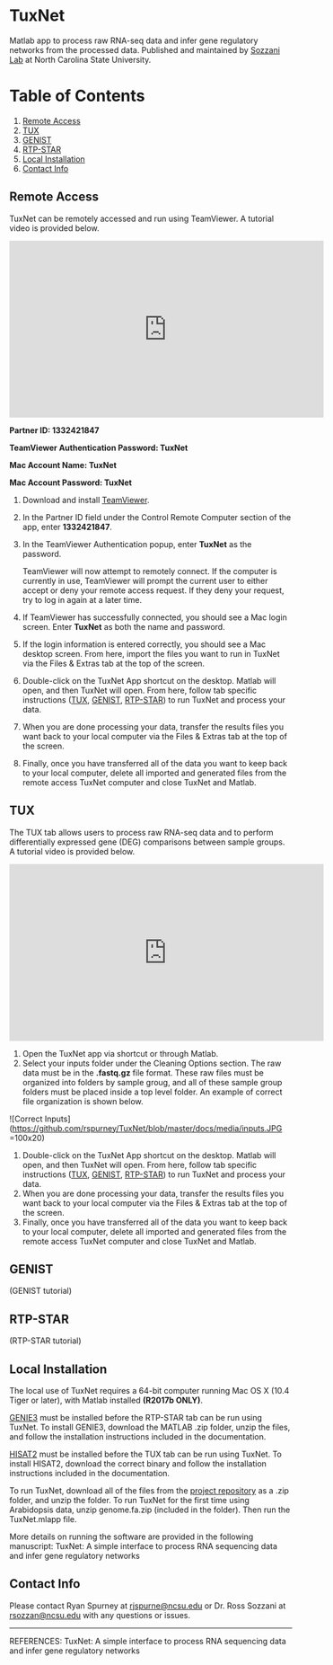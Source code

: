# TuxNet
Matlab app to process raw RNA-seq data and infer gene regulatory networks from the processed data. Published and maintained by [Sozzani Lab](https://harvest.cals.ncsu.edu/sozzani-lab/) at North Carolina State University.

# Table of Contents
1. [Remote Access](#remote-access)
2. [TUX](#tux)
3. [GENIST](#genist)
4. [RTP-STAR](#rtp-star)
5. [Local Installation](#local-installation)
6. [Contact Info](#contact-info)

## Remote Access

TuxNet can be remotely accessed and run using TeamViewer. A tutorial video is provided below.

<iframe width="560" height="315" src="https://www.youtube.com/embed/cUXHW89-wi0" frameborder="0" allow="accelerometer; autoplay; encrypted-media; gyroscope; picture-in-picture" allowfullscreen></iframe>

<br />

**Partner ID: 1332421847**

**TeamViewer Authentication Password: TuxNet**

**Mac Account Name: TuxNet**

**Mac Account Password: TuxNet**

1. Download and install [TeamViewer](https://www.teamviewer.com/en-us/download/windows/).
1. In the Partner ID field under the Control Remote Computer section of the app, enter **1332421847**.
1. In the TeamViewer Authentication popup, enter **TuxNet** as the password.

    TeamViewer will now attempt to remotely connect. If the computer is currently in use, TeamViewer will prompt the current user to either accept or deny your remote access request. If they deny your request, try to log in again at a later time.

1. If TeamViewer has successfully connected, you should see a Mac login screen. Enter **TuxNet** as both the name and password.
1. If the login information is entered correctly, you should see a Mac desktop screen. From here, import the files you want to run in TuxNet via the Files & Extras tab at the top of the screen.
1. Double-click on the TuxNet App shortcut on the desktop. Matlab will open, and then TuxNet will open. From here, follow tab specific instructions ([TUX](#tux), [GENIST](#genist), [RTP-STAR](#rtp-star)) to run TuxNet and process your data.
1. When you are done processing your data, transfer the results files you want back to your local computer via the Files & Extras tab at the top of the screen.
1. Finally, once you have transferred all of the data you want to keep back to your local computer, delete all imported and generated files from the remote access TuxNet computer and close TuxNet and Matlab.

## TUX

The TUX tab allows users to process raw RNA-seq data and to perform differentially expressed gene (DEG) comparisons between sample groups. A tutorial video is provided below.

<iframe width="560" height="315" src="https://www.youtube.com/embed/0_v7WvRm418" frameborder="0" allow="accelerometer; autoplay; encrypted-media; gyroscope; picture-in-picture" allowfullscreen></iframe>

<br />

1. Open the TuxNet app via shortcut or through Matlab.
1. Select your inputs folder under the Cleaning Options section. The raw data must be in the **.fastq.gz** file format. These raw files must be organized into folders by sample groug, and all of these sample group folders must be placed inside a top level folder. An example of correct file organization is shown below.

![Correct Inputs](https://github.com/rspurney/TuxNet/blob/master/docs/media/inputs.JPG =100x20)

1. Double-click on the TuxNet App shortcut on the desktop. Matlab will open, and then TuxNet will open. From here, follow tab specific instructions ([TUX](#tux), [GENIST](#genist), [RTP-STAR](#rtp-star)) to run TuxNet and process your data.
1. When you are done processing your data, transfer the results files you want back to your local computer via the Files & Extras tab at the top of the screen.
1. Finally, once you have transferred all of the data you want to keep back to your local computer, delete all imported and generated files from the remote access TuxNet computer and close TuxNet and Matlab.

## GENIST

(GENIST tutorial)

## RTP-STAR

(RTP-STAR tutorial)

## Local Installation

The local use of TuxNet requires a 64-bit computer running Mac OS X (10.4 Tiger or later), with Matlab installed **(R2017b ONLY)**.

[GENIE3](https://github.com/aertslab/GENIE3) must be installed before the RTP-STAR tab can be run using TuxNet. To install GENIE3, download the MATLAB .zip folder, unzip the files, and follow the installation instructions included in the documentation.

[HISAT2](https://ccb.jhu.edu/software/hisat2/index.shtml) must be installed before the TUX tab can be run using TuxNet. To install HISAT2, download the correct binary and follow the installation instructions included in the documentation.

To run TuxNet, download all of the files from the [project repository](https://github.com/rspurney/TuxNet) as a .zip folder, and unzip the folder. To run TuxNet for the first time using Arabidopsis data, unzip genome.fa.zip (included in the folder). Then run the TuxNet.mlapp file.

More details on running the software are provided in the following manuscript:
TuxNet: A simple interface to process RNA sequencing data and infer gene regulatory networks

## Contact Info

Please contact Ryan Spurney at <rjspurne@ncsu.edu> or Dr. Ross Sozzani at <rsozzan@ncsu.edu> with any questions or issues.

----------------------------------------------------------------------------------------------------------------------------
REFERENCES:
TuxNet: A simple interface to process RNA sequencing data and infer gene regulatory networks
